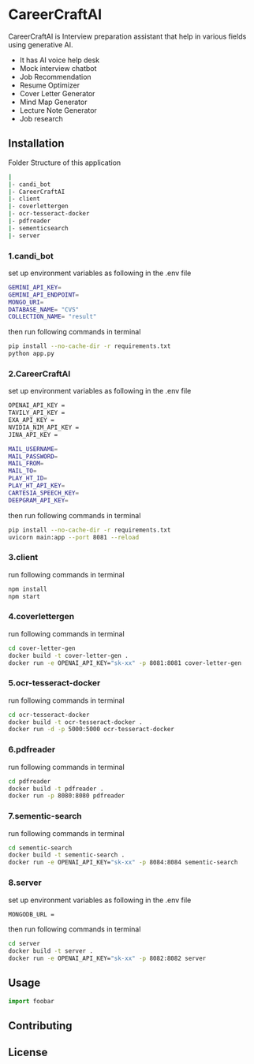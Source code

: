 # **CareerCraftAI**

CareerCraftAI is Interview preparation assistant that help in various fields using generative AI.
- It has AI voice help desk
- Mock interview chatbot 
- Job Recommendation
- Resume Optimizer
- Cover Letter Generator
- Mind Map Generator
- Lecture Note Generator
- Job research

## **Installation**

Folder Structure of this application
```bash
|
|- candi_bot
|- CareerCraftAI
|- client
|- coverlettergen
|- ocr-tesseract-docker
|- pdfreader
|- sementicsearch
|- server
```

### 1.candi_bot
set up environment variables as following in the .env file
```bash
GEMINI_API_KEY= 
GEMINI_API_ENDPOINT= 
MONGO_URI= 
DATABASE_NAME= "CVS"
COLLECTION_NAME= "result"
```
then run following commands in terminal
```bash
pip install --no-cache-dir -r requirements.txt
python app.py
```
### 2.CareerCraftAI
set up environment variables as following in the .env file
```bash
OPENAI_API_KEY = 
TAVILY_API_KEY = 
EXA_API_KEY = 
NVIDIA_NIM_API_KEY =
JINA_API_KEY =

MAIL_USERNAME=
MAIL_PASSWORD=
MAIL_FROM=
MAIL_TO=
PLAY_HT_ID=
PLAY_HT_API_KEY=
CARTESIA_SPEECH_KEY=
DEEPGRAM_API_KEY=
```
then run following commands in terminal
```bash
pip install --no-cache-dir -r requirements.txt
uvicorn main:app --port 8081 --reload
```
### 3.client
run following commands in terminal
```bash
npm install
npm start
```

### 4.coverlettergen
run following commands in terminal
```bash
cd cover-letter-gen
docker build -t cover-letter-gen .
docker run -e OPENAI_API_KEY="sk-xx" -p 8081:8081 cover-letter-gen
```

### 5.ocr-tesseract-docker
run following commands in terminal
```bash
cd ocr-tesseract-docker
docker build -t ocr-tesseract-docker .  
docker run -d -p 5000:5000 ocr-tesseract-docker   
```

### 6.pdfreader
run following commands in terminal
```bash
cd pdfreader
docker build -t pdfreader .            
docker run -p 8080:8080 pdfreader 
```

### 7.sementic-search 
run following commands in terminal
```bash
cd sementic-search 
docker build -t sementic-search . 
docker run -e OPENAI_API_KEY="sk-xx" -p 8084:8084 sementic-search
```

### 8.server
set up environment variables as following in the .env file
```bash
MONGODB_URL = 
```
then run following commands in terminal
```bash
cd server
docker build -t server . 
docker run -e OPENAI_API_KEY="sk-xx" -p 8082:8082 server
```

## Usage

```python
import foobar


```

## Contributing


## License
